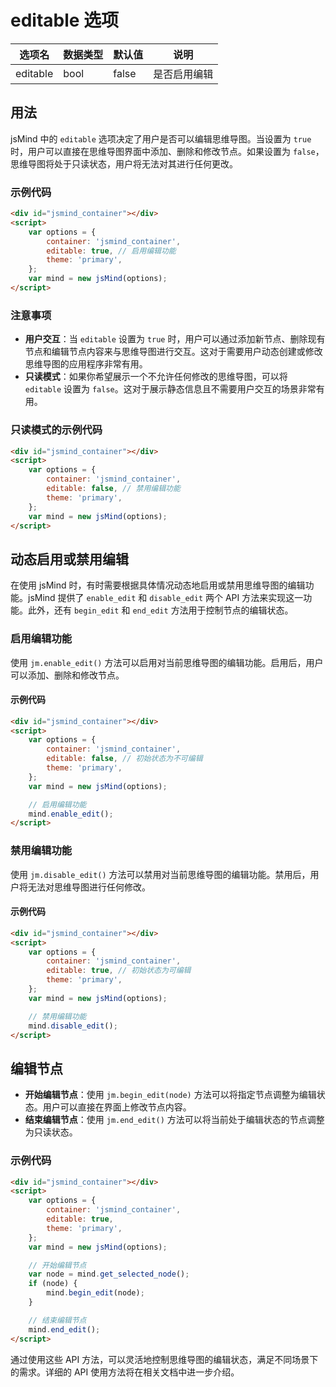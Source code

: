 # editable 选项

| 选项名 | 数据类型 | 默认值 | 说明 |
| --- | --- | --- | --- |
| editable | bool | false | 是否启用编辑 |

## 用法

jsMind 中的 `editable` 选项决定了用户是否可以编辑思维导图。当设置为 `true` 时，用户可以直接在思维导图界面中添加、删除和修改节点。如果设置为 `false`，思维导图将处于只读状态，用户将无法对其进行任何更改。

### 示例代码

```html
<div id="jsmind_container"></div>
<script>
    var options = {
        container: 'jsmind_container',
        editable: true, // 启用编辑功能
        theme: 'primary',
    };
    var mind = new jsMind(options);
</script>
```

### 注意事项

- **用户交互**：当 `editable` 设置为 `true` 时，用户可以通过添加新节点、删除现有节点和编辑节点内容来与思维导图进行交互。这对于需要用户动态创建或修改思维导图的应用程序非常有用。
- **只读模式**：如果你希望展示一个不允许任何修改的思维导图，可以将 `editable` 设置为 `false`。这对于展示静态信息且不需要用户交互的场景非常有用。

### 只读模式的示例代码

```html
<div id="jsmind_container"></div>
<script>
    var options = {
        container: 'jsmind_container',
        editable: false, // 禁用编辑功能
        theme: 'primary',
    };
    var mind = new jsMind(options);
</script>
```

## 动态启用或禁用编辑

在使用 jsMind 时，有时需要根据具体情况动态地启用或禁用思维导图的编辑功能。jsMind 提供了 `enable_edit` 和 `disable_edit` 两个 API 方法来实现这一功能。此外，还有 `begin_edit` 和 `end_edit` 方法用于控制节点的编辑状态。

### 启用编辑功能

使用 `jm.enable_edit()` 方法可以启用对当前思维导图的编辑功能。启用后，用户可以添加、删除和修改节点。

#### 示例代码

```html
<div id="jsmind_container"></div>
<script>
    var options = {
        container: 'jsmind_container',
        editable: false, // 初始状态为不可编辑
        theme: 'primary',
    };
    var mind = new jsMind(options);

    // 启用编辑功能
    mind.enable_edit();
</script>
```

### 禁用编辑功能

使用 `jm.disable_edit()` 方法可以禁用对当前思维导图的编辑功能。禁用后，用户将无法对思维导图进行任何修改。

#### 示例代码

```html
<div id="jsmind_container"></div>
<script>
    var options = {
        container: 'jsmind_container',
        editable: true, // 初始状态为可编辑
        theme: 'primary',
    };
    var mind = new jsMind(options);

    // 禁用编辑功能
    mind.disable_edit();
</script>
```

## 编辑节点

- **开始编辑节点**：使用 `jm.begin_edit(node)` 方法可以将指定节点调整为编辑状态。用户可以直接在界面上修改节点内容。
- **结束编辑节点**：使用 `jm.end_edit()` 方法可以将当前处于编辑状态的节点调整为只读状态。

### 示例代码

```html
<div id="jsmind_container"></div>
<script>
    var options = {
        container: 'jsmind_container',
        editable: true,
        theme: 'primary',
    };
    var mind = new jsMind(options);

    // 开始编辑节点
    var node = mind.get_selected_node();
    if (node) {
        mind.begin_edit(node);
    }

    // 结束编辑节点
    mind.end_edit();
</script>
```

通过使用这些 API 方法，可以灵活地控制思维导图的编辑状态，满足不同场景下的需求。详细的 API 使用方法将在相关文档中进一步介绍。
